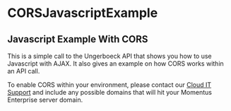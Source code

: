 # CORSJavascriptExample
## Javascript Example With CORS

This is a simple call to the Ungerboeck API that shows you how to use Javascript with AJAX.  It also gives an example on how CORS works within an API call.

To enable CORS within your environment, please contact our [Cloud IT Support](https://supportcenter.ungerboeck.com/hc/en-us/requests/new) and include any possible domains that will hit your Momentus Enterprise server domain.